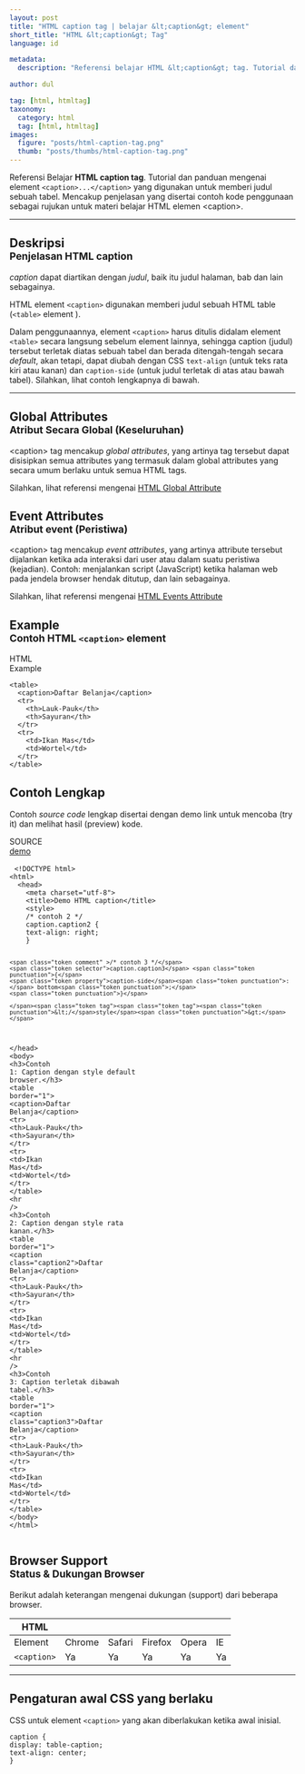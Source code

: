 ```yaml
---
layout: post
title: "HTML caption tag | belajar &lt;caption&gt; element"
short_title: "HTML &lt;caption&gt; Tag"
language: id

metadata:
  description: "Referensi belajar HTML &lt;caption&gt; tag. Tutorial dan panduan mengenai element &lt;caption&gt;..&lt;/caption&gt;, penjelasan dengan contoh kode penggunaan sebagai referensi belajar HTML &lt;caption&gt;"

author: dul

tag: [html, htmltag]
taxonomy:
  category: html
  tag: [html, htmltag]
images:
  figure: "posts/html-caption-tag.png"
  thumb: "posts/thumbs/html-caption-tag.png"
---
```

<p class="text-muted">
    Referensi Belajar <strong>HTML caption tag</strong>. Tutorial dan panduan mengenai element <code>&lt;caption&gt;...&lt;/caption&gt;</code> yang digunakan untuk memberi judul sebuah tabel. Mencakup penjelasan yang disertai contoh kode penggunaan sebagai rujukan untuk materi belajar HTML <span lang="id">elemen</span> &lt;caption&gt;.
</p>
<hr class="uk-article-divider">

<h2 class="title-sub bd-danger bd-left bd-left-only">Deskripsi <br>
    <small>Penjelasan HTML <span class="highlight">caption</span></small>
</h2>
<p><em>caption</em> dapat diartikan dengan <em>judul</em>, baik itu judul halaman, bab dan lain sebagainya.</p>
<p>
  HTML element <code>&lt;caption&gt;</code> digunakan memberi judul sebuah HTML table (<code>&lt;table&gt;</code> element ).
</p>
<p>Dalam penggunaannya, element <code>&lt;caption&gt;</code> harus ditulis didalam element <code>&lt;table&gt;</code> secara langsung sebelum element lainnya, sehingga caption (judul) tersebut terletak  diatas sebuah tabel dan berada ditengah-tengah secara <em>default</em>, akan tetapi, dapat diubah dengan CSS <code>text-align</code> (untuk teks rata kiri atau kanan) dan <code>caption-side</code> (untuk judul terletak di atas atau bawah tabel). Silahkan, lihat contoh lengkapnya di bawah.</p>


<hr class="uk-article-divider">
<!-- Global Attributes -->
<section id="global-attribute">
  <h2 class="title-sub bd-danger bd-left bd-left-only">Global Attributes <br>
    <small>Atribut Secara Global (Keseluruhan)</small>
  </h2>
    <div class="">
        <p>&lt;caption&gt; tag mencakup <em>global attributes</em>, yang artinya tag tersebut dapat disisipkan semua attributes yang termasuk dalam global attributes yang secara umum berlaku untuk semua HTML tags.</p>
        <div class="footer-callout info">
          <p>Silahkan, lihat referensi mengenai <a href="https://www.apacara.com/tutorial/html/html-global-attribute.html">HTML Global Attribute</a></p>
        </div>
    </div>
</section>

<!-- Event Attributes -->
<section>
  <h2 class="title-sub bd-danger bd-left bd-left-only">Event Attributes <br>
    <small>Atribut event  (Peristiwa)</small>
  </h2>
    <div class="dul-callout dul-callout-warning">
        <p>&lt;caption&gt; tag mencakup <em>event attributes</em>, yang artinya attribute tersebut dijalankan ketika ada interaksi dari user atau dalam suatu peristiwa (kejadian). Contoh: menjalankan script (JavaScript) ketika halaman web pada jendela browser hendak ditutup, dan lain sebagainya.</p>
        <div class="footer-callout warning">
          <p>Silahkan, lihat referensi mengenai <a href="https://www.apacara.com/tutorial/html/html-event-attribute.html">HTML Events Attribute</a></p>
        </div>
    </div>
</section>

<!-- Example -->
<section id="example">
  <h2 class="title-sub bd-danger bd-left bd-left-only">Example<br>
    <small>Contoh HTML <code>&lt;caption&gt;</code> element</small>
  </h2>
  <div class="dul-block">
<!-- example HTML code -->
<div class="icard">
<div class="icard-heading clearfix co-wh bg-pi2">
<div class="icard-bar">
  <div class="icard-bar-left pull-left">
    <i class="fa fa-html5" aria-hidden="true"></i>
    <span>HTML</span>
  </div>
  <div class="icard-bar-right pull-right">
    <span>Example</span>
  </div>
</div>
</div>
<div class="icard-body icode itheme">
<pre class="prettyprint linenums line-numbers highlight language-markup" data-line="2"><code data-language="html" class="html  language-markup"><span class="token tag"><span class="token tag"><span class="token punctuation">&lt;</span>table</span><span class="token punctuation">&gt;</span></span>
  <span class="token tag"><span class="token tag"><span class="token punctuation">&lt;</span>caption</span><span class="token punctuation">&gt;</span></span>Daftar Belanja<span class="token tag"><span class="token tag"><span class="token punctuation">&lt;/</span>caption</span><span class="token punctuation">&gt;</span></span>
  <span class="token tag"><span class="token tag"><span class="token punctuation">&lt;</span>tr</span><span class="token punctuation">&gt;</span></span>
    <span class="token tag"><span class="token tag"><span class="token punctuation">&lt;</span>th</span><span class="token punctuation">&gt;</span></span>Lauk-Pauk<span class="token tag"><span class="token tag"><span class="token punctuation">&lt;/</span>th</span><span class="token punctuation">&gt;</span></span>
    <span class="token tag"><span class="token tag"><span class="token punctuation">&lt;</span>th</span><span class="token punctuation">&gt;</span></span>Sayuran<span class="token tag"><span class="token tag"><span class="token punctuation">&lt;/</span>th</span><span class="token punctuation">&gt;</span></span>
  <span class="token tag"><span class="token tag"><span class="token punctuation">&lt;/</span>tr</span><span class="token punctuation">&gt;</span></span>
  <span class="token tag"><span class="token tag"><span class="token punctuation">&lt;</span>tr</span><span class="token punctuation">&gt;</span></span>
    <span class="token tag"><span class="token tag"><span class="token punctuation">&lt;</span>td</span><span class="token punctuation">&gt;</span></span>Ikan Mas<span class="token tag"><span class="token tag"><span class="token punctuation">&lt;/</span>td</span><span class="token punctuation">&gt;</span></span>
    <span class="token tag"><span class="token tag"><span class="token punctuation">&lt;</span>td</span><span class="token punctuation">&gt;</span></span>Wortel<span class="token tag"><span class="token tag"><span class="token punctuation">&lt;/</span>td</span><span class="token punctuation">&gt;</span></span>
  <span class="token tag"><span class="token tag"><span class="token punctuation">&lt;/</span>tr</span><span class="token punctuation">&gt;</span></span>
<span class="token tag"><span class="token tag"><span class="token punctuation">&lt;/</span>table</span><span class="token punctuation">&gt;</span></span><span aria-hidden="true" class="line-numbers-rows"><span></span><span></span><span></span><span></span><span></span><span></span><span></span><span></span><span></span><span></span><span></span></span></code>
</pre>
</div>
</div>
  </div>
</section>
 <h2 class="title-sub bd-danger bd-left bd-left-only">Contoh Lengkap
 </h2>
 <p>Contoh <em>source code</em> lengkap disertai dengan demo link untuk mencoba (try it) dan melihat hasil (preview) kode.</p>
 <div class="icard">
   <div class="icard-heading clearfix co-wh bg-pi2">
     <div class="icard-bar">
       <div class="icard-bar-left pull-left">
         <i class="fa fa-html5" aria-hidden="true"></i>
         <span>SOURCE</span>
       </div>
       <div class="icard-bar-right pull-right">
         <a href="https://www.apacara.com/example/html/tag/caption.html" target="_blank"><span>demo</span><i class="fa fa-external-link" role="button"></i></a>
       </div>
     </div>
   </div>
   <div class="icard-body icode itheme bg-gr3">
 <pre class="prettyprint highlight max-height language-markup"> <code data-language="html" class="inline  language-markup"><span class="token doctype">&lt;!DOCTYPE html&gt;</span>
<span class="token tag"><span class="token tag"><span class="token punctuation">&lt;</span>html</span><span class="token punctuation">&gt;</span></span>
  <span class="token tag"><span class="token tag"><span class="token punctuation">&lt;</span>head</span><span class="token punctuation">&gt;</span></span>
    <span class="token tag"><span class="token tag"><span class="token punctuation">&lt;</span>meta</span> <span class="token attr-name">charset</span><span class="token attr-value"><span class="token punctuation">=</span><span class="token punctuation">"</span>utf-8<span class="token punctuation">"</span></span><span class="token punctuation">&gt;</span></span>
    <span class="token tag"><span class="token tag"><span class="token punctuation">&lt;</span>title</span><span class="token punctuation">&gt;</span></span>Demo HTML caption<span class="token tag"><span class="token tag"><span class="token punctuation">&lt;/</span>title</span><span class="token punctuation">&gt;</span></span>
    <span class="token tag"><span class="token tag"><span class="token punctuation">&lt;</span>style</span><span class="token punctuation">&gt;</span></span><span class="token style language-css">
    <span class="token comment" >/* contoh 2 */</span>
    <span class="token selector">caption.caption2</span> <span class="token punctuation">{</span>
    <span class="token property">text-align</span><span class="token punctuation">:</span> right<span class="token punctuation">;</span>
    <span class="token punctuation">}</span>

    <span class="token comment" >/* contoh 3 */</span>
    <span class="token selector">caption.caption3</span> <span class="token punctuation">{</span>
    <span class="token property">caption-side</span><span class="token punctuation">:</span> bottom<span class="token punctuation">;</span>
    <span class="token punctuation">}</span>

    </span><span class="token tag"><span class="token tag"><span class="token punctuation">&lt;/</span>style</span><span class="token punctuation">&gt;</span></span>
  <span class="token tag"><span class="token tag"><span class="token punctuation">&lt;/</span>head</span><span class="token punctuation">&gt;</span></span>
  <span class="token tag"><span class="token tag"><span class="token punctuation">&lt;</span>body</span><span class="token punctuation">&gt;</span></span>
    <span class="token tag"><span class="token tag"><span class="token punctuation">&lt;</span>h3</span><span class="token punctuation">&gt;</span></span>Contoh 1: Caption dengan style default browser.<span class="token tag"><span class="token tag"><span class="token punctuation">&lt;/</span>h3</span><span class="token punctuation">&gt;</span></span>
    <span class="token tag"><span class="token tag"><span class="token punctuation">&lt;</span>table</span> <span class="token attr-name">border</span><span class="token attr-value"><span class="token punctuation">=</span><span class="token punctuation">"</span>1<span class="token punctuation">"</span></span><span class="token punctuation">&gt;</span></span>
      <span class="token tag"><span class="token tag"><span class="token punctuation">&lt;</span>caption</span><span class="token punctuation">&gt;</span></span>Daftar Belanja<span class="token tag"><span class="token tag"><span class="token punctuation">&lt;/</span>caption</span><span class="token punctuation">&gt;</span></span>
      <span class="token tag"><span class="token tag"><span class="token punctuation">&lt;</span>tr</span><span class="token punctuation">&gt;</span></span>
        <span class="token tag"><span class="token tag"><span class="token punctuation">&lt;</span>th</span><span class="token punctuation">&gt;</span></span>Lauk-Pauk<span class="token tag"><span class="token tag"><span class="token punctuation">&lt;/</span>th</span><span class="token punctuation">&gt;</span></span>
        <span class="token tag"><span class="token tag"><span class="token punctuation">&lt;</span>th</span><span class="token punctuation">&gt;</span></span>Sayuran<span class="token tag"><span class="token tag"><span class="token punctuation">&lt;/</span>th</span><span class="token punctuation">&gt;</span></span>
      <span class="token tag"><span class="token tag"><span class="token punctuation">&lt;/</span>tr</span><span class="token punctuation">&gt;</span></span>
      <span class="token tag"><span class="token tag"><span class="token punctuation">&lt;</span>tr</span><span class="token punctuation">&gt;</span></span>
        <span class="token tag"><span class="token tag"><span class="token punctuation">&lt;</span>td</span><span class="token punctuation">&gt;</span></span>Ikan Mas<span class="token tag"><span class="token tag"><span class="token punctuation">&lt;/</span>td</span><span class="token punctuation">&gt;</span></span>
        <span class="token tag"><span class="token tag"><span class="token punctuation">&lt;</span>td</span><span class="token punctuation">&gt;</span></span>Wortel<span class="token tag"><span class="token tag"><span class="token punctuation">&lt;/</span>td</span><span class="token punctuation">&gt;</span></span>
      <span class="token tag"><span class="token tag"><span class="token punctuation">&lt;/</span>tr</span><span class="token punctuation">&gt;</span></span>
    <span class="token tag"><span class="token tag"><span class="token punctuation">&lt;/</span>table</span><span class="token punctuation">&gt;</span></span>
    <span class="token tag"><span class="token tag"><span class="token punctuation">&lt;</span>hr</span> <span class="token punctuation">/&gt;</span></span>
    <span class="token tag"><span class="token tag"><span class="token punctuation">&lt;</span>h3</span><span class="token punctuation">&gt;</span></span>Contoh 2: Caption dengan style rata kanan.<span class="token tag"><span class="token tag"><span class="token punctuation">&lt;/</span>h3</span><span class="token punctuation">&gt;</span></span>
    <span class="token tag"><span class="token tag"><span class="token punctuation">&lt;</span>table</span> <span class="token attr-name">border</span><span class="token attr-value"><span class="token punctuation">=</span><span class="token punctuation">"</span>1<span class="token punctuation">"</span></span><span class="token punctuation">&gt;</span></span>
      <span class="token tag"><span class="token tag"><span class="token punctuation">&lt;</span>caption</span> <span class="token attr-name">class</span><span class="token attr-value"><span class="token punctuation">=</span><span class="token punctuation">"</span>caption2<span class="token punctuation">"</span></span><span class="token punctuation">&gt;</span></span>Daftar Belanja<span class="token tag"><span class="token tag"><span class="token punctuation">&lt;/</span>caption</span><span class="token punctuation">&gt;</span></span>
      <span class="token tag"><span class="token tag"><span class="token punctuation">&lt;</span>tr</span><span class="token punctuation">&gt;</span></span>
        <span class="token tag"><span class="token tag"><span class="token punctuation">&lt;</span>th</span><span class="token punctuation">&gt;</span></span>Lauk-Pauk<span class="token tag"><span class="token tag"><span class="token punctuation">&lt;/</span>th</span><span class="token punctuation">&gt;</span></span>
        <span class="token tag"><span class="token tag"><span class="token punctuation">&lt;</span>th</span><span class="token punctuation">&gt;</span></span>Sayuran<span class="token tag"><span class="token tag"><span class="token punctuation">&lt;/</span>th</span><span class="token punctuation">&gt;</span></span>
      <span class="token tag"><span class="token tag"><span class="token punctuation">&lt;/</span>tr</span><span class="token punctuation">&gt;</span></span>
      <span class="token tag"><span class="token tag"><span class="token punctuation">&lt;</span>tr</span><span class="token punctuation">&gt;</span></span>
        <span class="token tag"><span class="token tag"><span class="token punctuation">&lt;</span>td</span><span class="token punctuation">&gt;</span></span>Ikan Mas<span class="token tag"><span class="token tag"><span class="token punctuation">&lt;/</span>td</span><span class="token punctuation">&gt;</span></span>
        <span class="token tag"><span class="token tag"><span class="token punctuation">&lt;</span>td</span><span class="token punctuation">&gt;</span></span>Wortel<span class="token tag"><span class="token tag"><span class="token punctuation">&lt;/</span>td</span><span class="token punctuation">&gt;</span></span>
      <span class="token tag"><span class="token tag"><span class="token punctuation">&lt;/</span>tr</span><span class="token punctuation">&gt;</span></span>
    <span class="token tag"><span class="token tag"><span class="token punctuation">&lt;/</span>table</span><span class="token punctuation">&gt;</span></span>
    <span class="token tag"><span class="token tag"><span class="token punctuation">&lt;</span>hr</span> <span class="token punctuation">/&gt;</span></span>
    <span class="token tag"><span class="token tag"><span class="token punctuation">&lt;</span>h3</span><span class="token punctuation">&gt;</span></span>Contoh 3: Caption terletak dibawah tabel.<span class="token tag"><span class="token tag"><span class="token punctuation">&lt;/</span>h3</span><span class="token punctuation">&gt;</span></span>
    <span class="token tag"><span class="token tag"><span class="token punctuation">&lt;</span>table</span> <span class="token attr-name">border</span><span class="token attr-value"><span class="token punctuation">=</span><span class="token punctuation">"</span>1<span class="token punctuation">"</span></span><span class="token punctuation">&gt;</span></span>
      <span class="token tag"><span class="token tag"><span class="token punctuation">&lt;</span>caption</span> <span class="token attr-name">class</span><span class="token attr-value"><span class="token punctuation">=</span><span class="token punctuation">"</span>caption3<span class="token punctuation">"</span></span><span class="token punctuation">&gt;</span></span>Daftar Belanja<span class="token tag"><span class="token tag"><span class="token punctuation">&lt;/</span>caption</span><span class="token punctuation">&gt;</span></span>
      <span class="token tag"><span class="token tag"><span class="token punctuation">&lt;</span>tr</span><span class="token punctuation">&gt;</span></span>
        <span class="token tag"><span class="token tag"><span class="token punctuation">&lt;</span>th</span><span class="token punctuation">&gt;</span></span>Lauk-Pauk<span class="token tag"><span class="token tag"><span class="token punctuation">&lt;/</span>th</span><span class="token punctuation">&gt;</span></span>
        <span class="token tag"><span class="token tag"><span class="token punctuation">&lt;</span>th</span><span class="token punctuation">&gt;</span></span>Sayuran<span class="token tag"><span class="token tag"><span class="token punctuation">&lt;/</span>th</span><span class="token punctuation">&gt;</span></span>
      <span class="token tag"><span class="token tag"><span class="token punctuation">&lt;/</span>tr</span><span class="token punctuation">&gt;</span></span>
      <span class="token tag"><span class="token tag"><span class="token punctuation">&lt;</span>tr</span><span class="token punctuation">&gt;</span></span>
        <span class="token tag"><span class="token tag"><span class="token punctuation">&lt;</span>td</span><span class="token punctuation">&gt;</span></span>Ikan Mas<span class="token tag"><span class="token tag"><span class="token punctuation">&lt;/</span>td</span><span class="token punctuation">&gt;</span></span>
        <span class="token tag"><span class="token tag"><span class="token punctuation">&lt;</span>td</span><span class="token punctuation">&gt;</span></span>Wortel<span class="token tag"><span class="token tag"><span class="token punctuation">&lt;/</span>td</span><span class="token punctuation">&gt;</span></span>
      <span class="token tag"><span class="token tag"><span class="token punctuation">&lt;/</span>tr</span><span class="token punctuation">&gt;</span></span>
    <span class="token tag"><span class="token tag"><span class="token punctuation">&lt;/</span>table</span><span class="token punctuation">&gt;</span></span>
  <span class="token tag"><span class="token tag"><span class="token punctuation">&lt;/</span>body</span><span class="token punctuation">&gt;</span></span>
<span class="token tag"><span class="token tag"><span class="token punctuation">&lt;/</span>html</span><span class="token punctuation">&gt;</span></span></code>
 </pre>
   </div>
 </div>

<!-- Article Aside -->

<!-- Browser Support -->
<aside id="browser">
<h2 class="title-sub bd-danger bd-left bd-left-only">Browser Support <br>
  <small>Status &amp; Dukungan Browser </small>
</h2>
<p>Berikut adalah keterangan mengenai dukungan (support) dari beberapa browser.</p>
<div class="table-responsive uk-overflow-container">
  <table class="table uk-table uk-text-nowrap full-width">
        <thead>
          <tr>
            <th>HTML</th>
            <th title="Chrome"><i class="fa fa-chrome fa fa-lg"></i></th>
            <th title="Safari"><i class="fa fa-safari fa fa-lg"></i></th>
            <th title="Firefox"><i class="fa fa-firefox fa fa-lg"></i></th>
            <th title="Opera"><i class="fa fa-opera fa fa-lg"></i></th>
            <th title="Internet Explorer"><i class="fa fa-internet-explorer fa fa-lg"></i></th>
          </tr>
        </thead>
        <tbody>
          <tr>
            <td>Element</td>
            <td>Chrome</td>
            <td>Safari</td>
            <td>Firefox</td>
            <td>Opera</td>
            <td>IE</td>
          </tr>
          <tr>
            <td><code>&lt;caption&gt;</code></td>
            <td class="success">Ya</td>
            <td class="success">Ya</td>
            <td class="success">Ya</td>
            <td class="success">Ya</td>
            <td class="success">Ya</td>
          </tr>
        </tbody>
  </table>
</div>

<hr class="uk-article-divider">
<!-- Default CSS -->
<div class="dul-block">
  <h2 class="title-sub bd-danger bd-left bd-left-only">Pengaturan awal CSS yang berlaku&nbsp;</h2>
  <p>CSS untuk element <code>&lt;caption&gt;</code> yang akan diberlakukan ketika awal inisial.</p>
  <div class="icode itheme css">
    <pre class="prettyprint highlight language-css"><code data-language="css" class=" inline language-css"><span class="token selector">caption</span> <span class="token punctuation">{</span>
<span class="token property">display</span><span class="token punctuation">:</span> table-caption<span class="token punctuation">;</span>
<span class="token property">text-align</span><span class="token punctuation">:</span> center<span class="token punctuation">;</span>
<span class="token punctuation">}</span></code></pre>
</div>
</div>

</aside>
